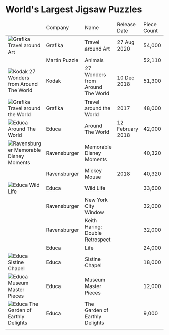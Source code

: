 <html>
<head>
  <title>World's Largest Jigsaw Puzzles</title>
  <style>
    td.puzzle-thumb {width:200px;}
    td.puzzle-company {width:150px;}
    td.puzzle-name {width:250px;}
    td.puzzle-date {width:150px;}
    td.puzzle-count {}
  </style>
</head>
<body>

<h1>World's Largest Jigsaw Puzzles</h1>


<table width="100%">
  <thead>
  <tr>
      <td class="puzzle-thumb"></td>
      <td class="puzzle-company">Company</td>
      <td class="puzzle-name">Name</td>
      <td class="puzzle-date">Release Date</td>
      <td class="puzzle-count">Piece Count</td>
  </tr>
  </thead>
  <tbody>
  <tr>
      <td><img src="https://www.grafika-puzzle.com/images/visuel-record-540006uk.jpg" alt="Grafika Travel around Art" /></td>
      <td>Grafika</td>
      <td class="puzzle-name">Travel around Art</td>      
      <td>27 Aug 2020</td>
      <td>54,000</td>
  </tr>
  <tr>
      <td><img src="https://www.mcprint.eu/www/images/puzzle-50000-pieces.png" alt="" /></td>
      <td>Martin Puzzle</td>
      <td>Animals</td>      
      <td></td>
      <td>52,110</td>
  </tr>
  <tr>
      <td><img src="https://m.media-amazon.com/images/I/81kT6Jk1rfL.jpg" alt="Kodak 27 Wonders from Around The World" /></td>
      <td>Kodak</td>
      <td class="puzzle-name">27 Wonders from Around The World</td>      
      <td>10 Dec 2018</td>
      <td>51,300</td>
  </tr>
  <tr>
      <td><img src="https://www.grafika-puzzle.com/images/visuel-record-uk.jpg" alt="Grafika Travel around the World" /></td>  
      <td>Grafika</td>
      <td class="puzzle-name">Travel around the World</td>    
      <td>2017</td>
      <td>48,000</td>
  </tr>
  <tr>
      <td><img src="https://www.educaborras.com/wp-content/uploads/2021/01/17570_01_med.jpg" alt="Educa Around The World" /></td>   
      <td>Educa</td>
      <td class="puzzle-name">Around The World</td>   
      <td>12 February 2018</td>
      <td>42,000</td>
  </tr>
  <tr>
      <td><img src="https://cdn.ravensburger.de/images/produktseiten/1024/17826_1.jpg" alt="Ravensburger Memorable Disney Moments" /></td>
      <td>Ravensburger</td>
      <td class="puzzle-name">Memorable Disney Moments</td>
      <td></td>
      <td>40,320</td>
  </tr>
  <tr>
      <td><img src="" alt="" /></td> 
      <td>Ravensburger</td>
      <td class="puzzle-name">Mickey Mouse</td>     
      <td>2018</td>
      <td>40,320</td>
  </tr>
  <tr>
      <td><img src="https://www.educaborras.com/wp-content/uploads/2021/01/16066_01_med.jpg" alt="Educa Wild Life" /></td>
      <td>Educa</td>
      <td class="puzzle-name">Wild Life</td>      
      <td></td>
      <td>33,600</td>
  </tr>
  <tr>
      <td><img src="" alt="" /></td>
      <td>Ravensburger</td>
      <td class="puzzle-name">New York City Window</td>      
      <td></td>
      <td>32,000</td>
  </tr>
  <tr>
      <td><img src="" alt="" /></td>
      <td>Ravensburger</td>
      <td class="puzzle-name">Keith Haring: Double Retrospect</td>      
      <td></td>
      <td>32,000</td>
  </tr>
  <tr>
      <td><img src="" alt="" /></td>    
      <td>Educa</td> 
      <td class="puzzle-name">Life</td> 
      <td></td>
      <td>24,000</td>
  </tr>
  <tr>
      <td><img src="https://www.educaborras.com/wp-content/uploads/2021/01/16065_01_med.jpg" alt="Educa Sistine Chapel" /></td>
      <td>Educa</td>
      <td class="puzzle-name">Sistine Chapel</td>      
      <td></td>
      <td>18,000</td>
  </tr>
  <tr>
      <td><img src="https://images-na.ssl-images-amazon.com/images/I/81050MnkOhL._AC_SX355_.jpg" alt="Educa Museum Master Pieces" /></td>
      <td>Educa</td>
      <td class="puzzle-name">Museum Master Pieces</td>      
      <td></td>
      <td>12,000</td>
  </tr>
  <tr>
      <td><img src="https://www.educaborras.com/wp-content/uploads/2021/01/14831_01_med.jpg" alt="Educa The Garden of Earthly Delights" /></td>
      <td>Educa</td>
      <td class="puzzle-name">The Garden of Earthly Delights</td>
      <td></td>
      <td>9,000</td>
  </tr>
  <tr>
      <td><img src="" alt="" /></td>
      <td class="puzzle-name"></td>      
      <td></td>
      <td></td>
      <td></td>
  </tr>
  </tbody>
</table>

</body>
</html>
